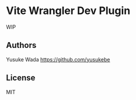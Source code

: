 # Vite Wrangler Dev Plugin

WIP

## Authors

Yusuke Wada <https://github.com/yusukebe>

## License

MIT
